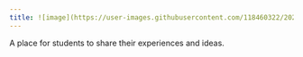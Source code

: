 ```yaml
---
title: ![image](https://user-images.githubusercontent.com/118460322/202492809-13afc57d-1951-4912-b443-5a9d524cf20b.png) Students Blog
---
```


A place for students to share their experiences and ideas.
